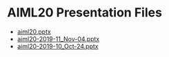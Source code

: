 <!--
This is a machine generated file, and should not be edited, as it will be overwritten with future updates.
-->

# AIML20 Presentation Files

- [aiml20.pptx](http://cdn.tailwindtraders.com/assets/aiml/aiml20/aiml20.pptx)
- [aiml20-2019-11_Nov-04.pptx](http://cdn.tailwindtraders.com/assets/aiml/aiml20/aiml20-2019-11_Nov-04.pptx)
- [aiml20-2019-10_Oct-24.pptx](http://cdn.tailwindtraders.com/assets/aiml/aiml20/aiml20-2019-10_Oct-24.pptx)


